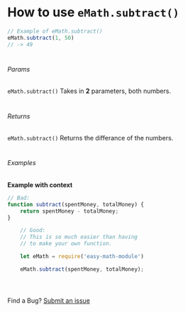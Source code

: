 # How to use `eMath.subtract()`

```js
// Example of eMath.subtract()
eMath.subtract(1, 50) 
// -> 49
```
#
###### Params 
`eMath.subtract()` Takes in **2** parameters, both numbers.
#
###### Returns 
`eMath.subtract()` Returns the differance of the numbers.
#
###### Examples
**Example with context**
```javaScript
// Bad:
function subtract(spentMoney, totalMoney) {
	return spentMoney - totalMoney;
}
```

```js
	// Good:
	// This is so much easier than having 
	// to make your own function.

	let eMath = require('easy-math-module')

	eMath.subtract(spentMoney, totalMoney);
	
```
#

Find a Bug?
[Submit an issue](https://github.com/Gninoskcaj/easy-math-module/issues/new/choose)